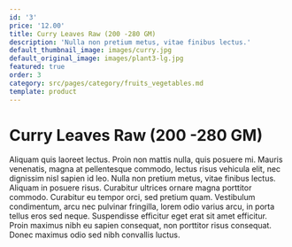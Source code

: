 ```yaml
---
id: '3'
price: '12.00'
title: Curry Leaves Raw (200 -280 GM)
description: 'Nulla non pretium metus, vitae finibus lectus.'
default_thumbnail_image: images/curry.jpg
default_original_image: images/plant3-lg.jpg
featured: true
order: 3
category: src/pages/category/fruits_vegetables.md
template: product
---
```


# Curry Leaves Raw (200 -280 GM)

Aliquam quis laoreet lectus. Proin non mattis nulla, quis posuere mi. Mauris venenatis, magna at pellentesque commodo, lectus risus vehicula elit, nec dignissim nisl sapien id leo. Nulla non pretium metus, vitae finibus lectus. Aliquam in posuere risus. Curabitur ultrices ornare magna porttitor commodo. Curabitur eu tempor orci, sed pretium quam. Vestibulum condimentum, arcu nec pulvinar fringilla, lorem odio varius arcu, in porta tellus eros sed neque. Suspendisse efficitur eget erat sit amet efficitur. Proin maximus nibh eu sapien consequat, non porttitor risus consequat. Donec maximus odio sed nibh convallis luctus.